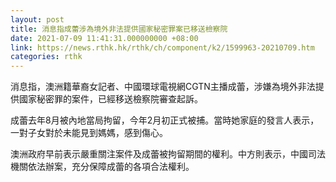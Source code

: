 ```yaml
---
layout: post
title: 消息指成蕾涉為境外非法提供國家秘密罪案已移送檢察院
date: 2021-07-09 11:41:31.000000000 +08:00
link: https://news.rthk.hk/rthk/ch/component/k2/1599963-20210709.htm
categories: rthk
---
```


消息指，澳洲籍華裔女記者、中國環球電視網CGTN主播成蕾，涉嫌為境外非法提供國家秘密罪的案件，已經移送檢察院審查起訴。

成蕾去年8月被內地當局拘留，今年2月初正式被捕。當時她家庭的發言人表示，一對子女對於未能見到媽媽，感到傷心。

澳洲政府早前表示嚴重關注案件及成蕾被拘留期間的權利。中方則表示，中國司法機關依法辦案，充分保障成蕾的各項合法權利。
